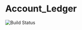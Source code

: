 # Account_Ledger
![Build Status](https://build.appcenter.ms/v0.1/apps/c1ece978-9386-48c8-89af-6f206fae606d/branches/master/badge)
